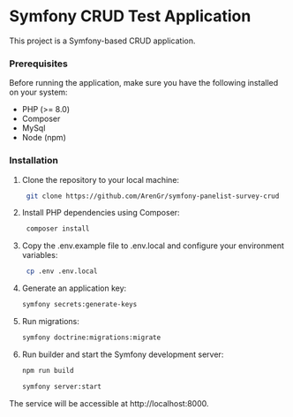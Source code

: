 # Symfony CRUD Test Application
This project is a Symfony-based CRUD application.

### Prerequisites

Before running the application, make sure you have the following installed on your system:

- PHP (>= 8.0)
- Composer
- MySql
- Node (npm)

### Installation

1. Clone the repository to your local machine:

   ```bash
    git clone https://github.com/ArenGr/symfony-panelist-survey-crud

2. Install PHP dependencies using Composer:

   ```bash
    composer install

3. Copy the .env.example file to .env.local and configure your environment variables:

   ```bash
    cp .env .env.local

4. Generate an application key:

   ```bash
   symfony secrets:generate-keys
   
5. Run migrations:
    ```bash
   symfony doctrine:migrations:migrate
   
6. Run builder and start the Symfony development server:
   ```bash
   npm run build
   ```
   ```bash
   symfony server:start

The service will be accessible at http://localhost:8000.